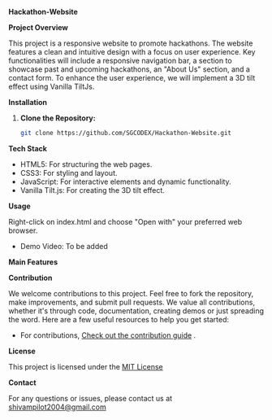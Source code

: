 **Hackathon-Website**

**Project Overview**

This project is a responsive website to promote hackathons. The website features a clean and intuitive design with a focus on user experience. Key functionalities will include a responsive navigation bar, a section to showcase past and upcoming hackathons, an "About Us" section, and a contact form. To enhance the user experience, we will implement a 3D tilt effect using Vanilla TiltJs.

**Installation**

1.  **Clone the Repository:**
    ```bash
    git clone https://github.com/SGCODEX/Hackathon-Website.git
    ```

**Tech Stack**

- HTML5: For structuring the web pages.   
- CSS3: For styling and layout.   
- JavaScript: For interactive elements and dynamic functionality.
- Vanilla Tilt.js: For creating the 3D tilt effect.

**Usage**

Right-click on index.html and choose "Open with" your preferred web browser.

- Demo Video: To be added

**Main Features**

**Contribution**

We welcome contributions to this project. Feel free to fork the repository, make improvements, and submit pull requests.
We value all contributions, whether it's through code, documentation, creating demos or just spreading the word.
Here are a few useful resources to help you get started:
- For contributions, [Check out the contribution guide](https://github.com/SGCODEX/Hackathon-Website/blob/main/CONTRIBUTING.md) .

**License**

This project is licensed under the [MIT License](https://github.com/SGCODEX/Hackathon-Website/blob/main/LICENSE)

**Contact**

For any questions or issues, please contact us at shivampilot2004@gmail.com
